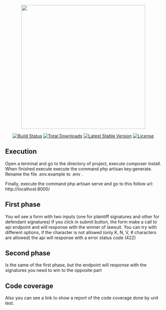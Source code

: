 <p align="center"><img src="https://res.cloudinary.com/dtfbvvkyp/image/upload/v1566331377/laravel-logolockup-cmyk-red.svg" width="400"></p>

<p align="center">
<a href="https://travis-ci.org/laravel/framework"><img src="https://travis-ci.org/laravel/framework.svg" alt="Build Status"></a>
<a href="https://packagist.org/packages/laravel/framework"><img src="https://poser.pugx.org/laravel/framework/d/total.svg" alt="Total Downloads"></a>
<a href="https://packagist.org/packages/laravel/framework"><img src="https://poser.pugx.org/laravel/framework/v/stable.svg" alt="Latest Stable Version"></a>
<a href="https://packagist.org/packages/laravel/framework"><img src="https://poser.pugx.org/laravel/framework/license.svg" alt="License"></a>
</p>

## Execution

Open a terminal and go to the directory of project, execute composer install. When finished execute execute the command php artisan key:generate.
Rename the file .env.example to .env . 

Finally, execute the command php artisan serve and go to this follow url: http://localhost:8000/

## First phase

You wil see a form with two inputs (one for plaintiff signatures and other for defendant signatures) If you click in submit button, the form make a call to api endpoint and will 
response with the winner of lawsuit. You can try with different options, if the character is not allowed (only K, N, V, # characters are allowed) the api will response with a error status code (422)

## Second phase

Is the same of the first phase, but the endpoint will response with the signatures you need to win to the opposite part 

## Code coverage

Also you can see a link to show a report of the code coverage done by unit test.